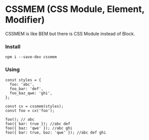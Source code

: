 # CSSMEM (CSS Module, Element, Modifier)

CSSMEM is like BEM but there is CSS Module instead of Block.

### Install
```
npm i --save-dev cssmem
```

### Using
```
const styles = {
  foo: 'abc',
  foo_bar: 'def',
  foo_baz_qwe: 'ghi',
};

const cx = cssmem(styles);
const foo = cx('foo');

foo(); // abc
foo({ bar: true }); //abc def
foo({ baz: 'qwe' }); //abc ghi
foo({ bar: true, baz: 'qwe' }); //abc def ghi
```
